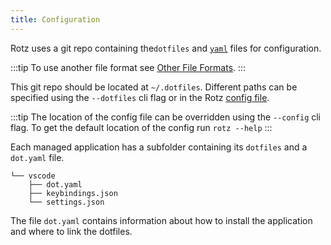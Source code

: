 ```yaml
---
title: Configuration
---
```


Rotz uses a git repo containing the`dotfiles` and [`yaml`](https://yaml.org/) files for configuration.

:::tip
To use another file format see [Other File Formats](#other-file-formats).
:::

This git repo should be located at `~/.dotfiles`. Different paths can be specified using the `--dotfiles` cli flag or in the Rotz [config file](#configyaml).

:::tip
The location of the config file can be overridden using the `--config` cli flag. To get the default location of the config run `rotz --help`
:::

Each managed application has a subfolder containing its `dotfiles` and a `dot.yaml` file.

```plain title="Example:"
└── vscode
    ├── dot.yaml
    ├── keybindings.json
    └── settings.json
```

The file `dot.yaml` contains information about how to install the application and where to link the dotfiles.
